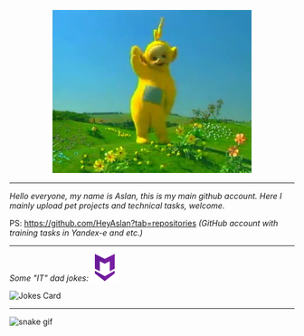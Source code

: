 <p align="center">
  <img src="https://github.com/Kakoytobarista/Kakoytobarista/blob/main/giphy.gif?raw=true" alt="Sublime's custom image"/>
</p>


_____
*Hello everyone, my name is Aslan, this is my main github account. Here I mainly upload pet projects and technical tasks, welcome.*
<br>

PS: https://github.com/HeyAslan?tab=repositories *(GitHub account with training tasks in Yandex-e and etc.)*
_____
*Some "IT" dad jokes:*
![alt-текст](https://github.com/adam-p/markdown-here/raw/master/src/common/images/icon48.png "Текст заголовка логотипа 1")


![Jokes Card](https://readme-jokes.vercel.app/api)

_____
![snake gif](https://github.com/KakoytoBarista/KakoytoBarista/blob/output/github-contribution-grid-snake.gif)
